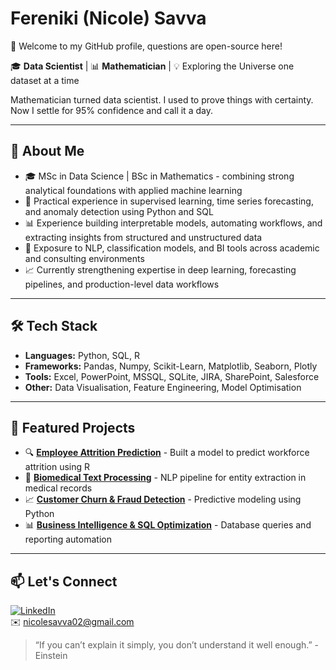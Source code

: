 # Fereniki (Nicole) Savva
👋 Welcome to my GitHub profile, questions are open-source here!

🎓 **Data Scientist** | 📊 **Mathematician** | 💡 Exploring the Universe one dataset at a time

Mathematician turned data scientist. I used to prove things with certainty. Now I settle for 95% confidence and call it a day.

---

## 🚀 About Me

- 🎓 MSc in Data Science | BSc in Mathematics - combining strong analytical foundations with applied machine learning
- 📌 Practical experience in supervised learning, time series forecasting, and anomaly detection using Python and SQL
- 📊 Experience building interpretable models, automating workflows, and extracting insights from structured and unstructured data
- 🧪 Exposure to NLP, classification models, and BI tools across academic and consulting environments
- 📈 Currently strengthening expertise in deep learning, forecasting pipelines, and production-level data workflows

---

## 🛠️ Tech Stack

- **Languages:** Python, SQL, R
- **Frameworks:** Pandas, Numpy, Scikit-Learn, Matplotlib, Seaborn, Plotly
- **Tools:** Excel, PowerPoint, MSSQL, SQLite, JIRA, SharePoint, Salesforce 
- **Other:** Data Visualisation, Feature Engineering, Model Optimisation

---

## 📌 Featured Projects

- 🔍 **[Employee Attrition Prediction](#)** -  Built a model to predict workforce attrition using R
- 🧬 **[Biomedical Text Processing](#)** -  NLP pipeline for entity extraction in medical records
- 📈 **[Customer Churn & Fraud Detection](#)** - Predictive modeling using Python
- 📊 **[Business Intelligence & SQL Optimization](#)** - Database queries and reporting automation

---

## 📫 Let's Connect

[![LinkedIn](https://img.shields.io/badge/LinkedIn-blue?logo=linkedin)](https://linkedin.com/in/fereniki-savva)  
✉️ nicolesavva02@gmail.com
> “If you can’t explain it simply, you don’t understand it well enough.” - Einstein
